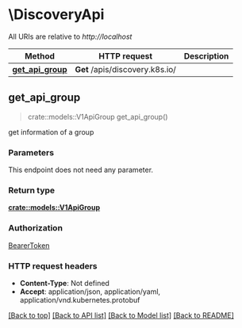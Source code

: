 # \DiscoveryApi

All URIs are relative to *http://localhost*

Method | HTTP request | Description
------------- | ------------- | -------------
[**get_api_group**](DiscoveryApi.md#get_api_group) | **Get** /apis/discovery.k8s.io/ | 



## get_api_group

> crate::models::V1ApiGroup get_api_group()


get information of a group

### Parameters

This endpoint does not need any parameter.

### Return type

[**crate::models::V1ApiGroup**](v1.APIGroup.md)

### Authorization

[BearerToken](../README.md#BearerToken)

### HTTP request headers

- **Content-Type**: Not defined
- **Accept**: application/json, application/yaml, application/vnd.kubernetes.protobuf

[[Back to top]](#) [[Back to API list]](../README.md#documentation-for-api-endpoints) [[Back to Model list]](../README.md#documentation-for-models) [[Back to README]](../README.md)

